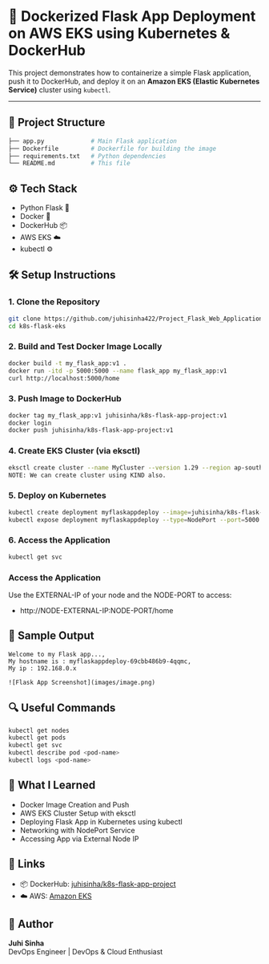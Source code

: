 # 🚀 Dockerized Flask App Deployment on AWS EKS using Kubernetes & DockerHub

This project demonstrates how to containerize a simple Flask application, push it to DockerHub, and deploy it on an **Amazon EKS (Elastic Kubernetes Service)** cluster using `kubectl`.

---

## 📁 Project Structure

```bash
├── app.py             # Main Flask application
├── Dockerfile         # Dockerfile for building the image
├── requirements.txt   # Python dependencies
└── README.md          # This file
```

## ⚙️ Tech Stack

- Python Flask 🐍  
- Docker 🐳  
- DockerHub 📦  
- AWS EKS ☁️  
- kubectl ⚙️

## 🛠️ Setup Instructions

### 1. Clone the Repository
```bash
git clone https://github.com/juhisinha422/Project_Flask_Web_Application_with_Kubernetes.git
cd k8s-flask-eks
```

### 2. Build and Test Docker Image Locally

```bash
docker build -t my_flask_app:v1 .
docker run -itd -p 5000:5000 --name flask_app my_flask_app:v1
curl http://localhost:5000/home
```

### 3. Push Image to DockerHub

```bash
docker tag my_flask_app:v1 juhisinha/k8s-flask-app-project:v1
docker login
docker push juhisinha/k8s-flask-app-project:v1
```

### 4. Create EKS Cluster (via eksctl)

```bash
eksctl create cluster --name MyCluster --version 1.29 --region ap-south-1 --nodegroup-name linux-nodes --node-type t2.micro --nodes 2 --managed
NOTE: We can create cluster using KIND also.
```

### 5. Deploy on Kubernetes

```bash
kubectl create deployment myflaskappdeploy --image=juhisinha/k8s-flask-app-project:v1
kubectl expose deployment myflaskappdeploy --type=NodePort --port=5000 --target-port=5000
```

### 6. Access the Application

```bash
kubectl get svc
```

### Access the Application

Use the EXTERNAL-IP of your node and the NODE-PORT to access:
- http://NODE-EXTERNAL-IP:NODE-PORT/home

## 📸 Sample Output
```vnet
Welcome to my Flask app..., 
My hostname is : myflaskappdeploy-69cbb486b9-4qqmc, 
My ip : 192.168.0.x

![Flask App Screenshot](images/image.png)

```

## 🔍 Useful Commands

```bash
kubectl get nodes
kubectl get pods
kubectl get svc
kubectl describe pod <pod-name>
kubectl logs <pod-name>
```

## 🧠 What I Learned

- Docker Image Creation and Push  
- AWS EKS Cluster Setup with eksctl  
- Deploying Flask App in Kubernetes using kubectl  
- Networking with NodePort Service  
- Accessing App via External Node IP

## 🔗 Links

- 📦 DockerHub: [juhisinha/k8s-flask-app-project](https://hub.docker.com/r/juhisinha/k8s-flask-app-project)
- ☁️ AWS: [Amazon EKS](https://aws.amazon.com/eks/)

## 🙌 Author

**Juhi Sinha**  
DevOps Engineer | DevOps & Cloud Enthusiast  


